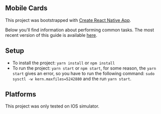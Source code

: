 ## Mobile Cards

This project was bootstrapped with [Create React Native App](https://github.com/react-community/create-react-native-app).

Below you'll find information about performing common tasks. The most recent version of this guide is available [here](https://github.com/react-community/create-react-native-app/blob/master/react-native-scripts/template/README.md).

## Setup

* To install the project: `yarn install` or `npm install`
* To run the project: `yarn start` or `npm start`, for some reason, the `yarn start` gives an error, so you have to run the following command: `sudo sysctl -w kern.maxfiles=5242880` and the run `yarn start`.

## Platforms
This project was only tested on IOS simulator.
